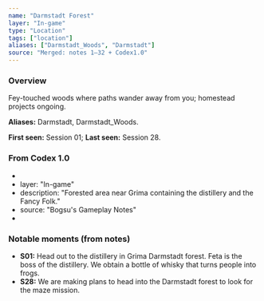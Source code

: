 ```yaml
---
name: "Darmstadt Forest"
layer: "In-game"
type: "Location"
tags: ["location"]
aliases: ["Darmstadt_Woods", "Darmstadt"]
source: "Merged: notes 1–32 + Codex1.0"
---
```

### Overview
Fey-touched woods where paths wander away from you; homestead projects ongoing.

**Aliases:** Darmstadt, Darmstadt_Woods.

**First seen:** Session 01; **Last seen:** Session 28.

### From Codex 1.0
- 
- layer: "In-game"
- description: "Forested area near Grima containing the distillery and the Fancy Folk."
- source: "Bogsu's Gameplay Notes"
- 

### Notable moments (from notes)
- **S01:** Head out to the distillery in Grima Darmstadt forest. Feta is the boss of the distillery. We obtain a bottle of whisky that turns people into frogs.
- **S28:** We are making plans to head into the Darmstadt forest to look for the maze mission.
